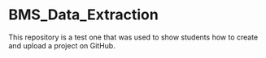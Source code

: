 # BMS_Data_Extraction
This repository is a test one that was used to show students how to create and upload a project on GitHub.
